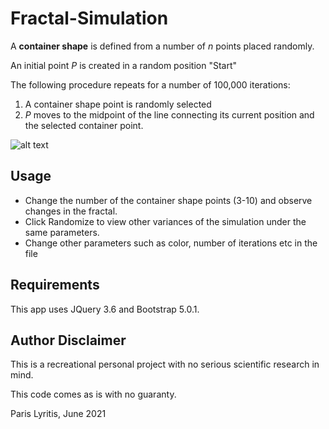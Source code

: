# Fractal-Simulation
A **container shape** is defined from a number of *n* points placed randomly.

An initial point *P* is created in a random position "Start"

The following procedure repeats for a number of 100,000 iterations:
1. A container shape point is randomly selected
2. *P* moves to the midpoint of the line connecting its current position and the selected container point.

![alt text](https://github.com/[username]/[reponame]/blob/[branch]/image.jpg?raw=true)

## Usage
- Change the number of the container shape points (3-10) and observe changes in the fractal.
- Click Randomize to view other variances of the simulation under the same parameters.
- Change other parameters such as color, number of iterations etc in the file 

## Requirements
This app uses JQuery 3.6 and Bootstrap 5.0.1.

## Author Disclaimer
This is a recreational personal project with no serious scientific research in mind.

This code comes as is with no guaranty.

Paris Lyritis, June 2021